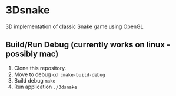 # 3Dsnake
3D implementation of classic Snake game using OpenGL

## Build/Run Debug (currently works on linux - possibly mac)
1. Clone this repository.
2. Move to debug `cd cmake-build-debug`
3. Build debug `make`
4. Run application `./3dsnake`
